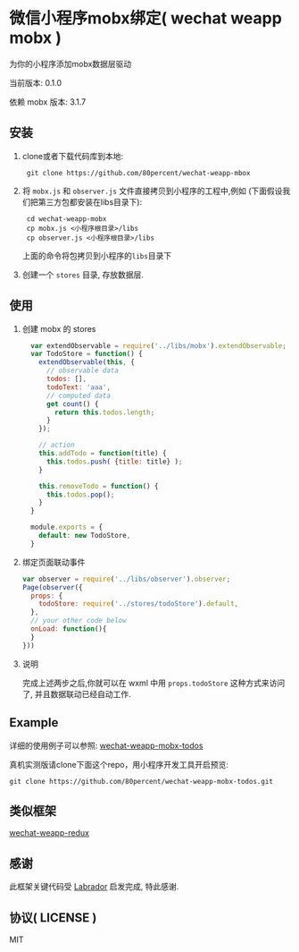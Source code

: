 
微信小程序mobx绑定( wechat weapp mobx )
==============
为你的小程序添加mobx数据层驱动

当前版本: 0.1.0

依赖 mobx 版本: 3.1.7

## 安装
1. clone或者下载代码库到本地:

   ```shell
    git clone https://github.com/80percent/wechat-weapp-mbox
   ```
2. 将 `mobx.js` 和 `observer.js` 文件直接拷贝到小程序的工程中,例如 (下面假设我们把第三方包都安装在libs目录下):

   ```shell
    cd wechat-weapp-mobx
    cp mobx.js <小程序根目录>/libs
    cp observer.js <小程序根目录>/libs
   ```

    上面的命令将包拷贝到小程序的`libs`目录下

3. 创建一个 `stores` 目录, 存放数据层.

## 使用
1. 创建 mobx 的 stores

    ```js
      var extendObservable = require('../libs/mobx').extendObservable;
      var TodoStore = function() {
        extendObservable(this, {
          // observable data
          todos: [],
          todoText: 'aaa',
          // computed data
          get count() {
            return this.todos.length;
          }
        });

        // action
        this.addTodo = function(title) {
          this.todos.push( {title: title} );
        }

        this.removeTodo = function() {
          this.todos.pop();
        }
      }

      module.exports = {
        default: new TodoStore,
      }
    ```

2. 绑定页面联动事件

    ```js
    var observer = require('../libs/observer').observer;
    Page(observer({
      props: {
        todoStore: require('../stores/todoStore').default,
      },
      // your other code below
      onLoad: function(){
      }
    }))
    ```

3. 说明

    完成上述两步之后,你就可以在 wxml 中用 `props.todoStore` 这种方式来访问了, 并且数据联动已经自动工作.

## Example

详细的使用例子可以参照: [wechat-weapp-mobx-todos](https://github.com/80percent/wechat-weapp-mobx-todos)

真机实测版请clone下面这个repo，用小程序开发工具开启预览:

```
git clone https://github.com/80percent/wechat-weapp-mobx-todos.git
```

## 类似框架

[wechat-weapp-redux](https://github.com/charleyw/wechat-weapp-redux)

## 感谢

此框架关键代码受 [Labrador](https://github.com/maichong/labrador) 启发完成, 特此感谢.

## 协议( LICENSE )
MIT
